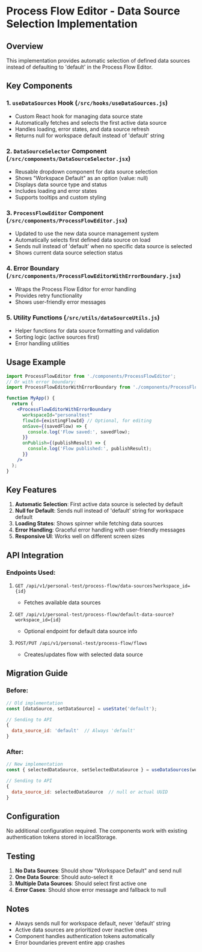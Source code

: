 # Process Flow Editor - Data Source Selection Implementation

## Overview
This implementation provides automatic selection of defined data sources instead of defaulting to 'default' in the Process Flow Editor.

## Key Components

### 1. `useDataSources` Hook (`/src/hooks/useDataSources.js`)
- Custom React hook for managing data source state
- Automatically fetches and selects the first active data source
- Handles loading, error states, and data source refresh
- Returns null for workspace default instead of 'default' string

### 2. `DataSourceSelector` Component (`/src/components/DataSourceSelector.jsx`)
- Reusable dropdown component for data source selection
- Shows "Workspace Default" as an option (value: null)
- Displays data source type and status
- Includes loading and error states
- Supports tooltips and custom styling

### 3. `ProcessFlowEditor` Component (`/src/components/ProcessFlowEditor.jsx`)
- Updated to use the new data source management system
- Automatically selects first defined data source on load
- Sends null instead of 'default' when no specific data source is selected
- Shows current data source selection status

### 4. Error Boundary (`/src/components/ProcessFlowEditorWithErrorBoundary.jsx`)
- Wraps the Process Flow Editor for error handling
- Provides retry functionality
- Shows user-friendly error messages

### 5. Utility Functions (`/src/utils/dataSourceUtils.js`)
- Helper functions for data source formatting and validation
- Sorting logic (active sources first)
- Error handling utilities

## Usage Example

```jsx
import ProcessFlowEditor from './components/ProcessFlowEditor';
// Or with error boundary:
import ProcessFlowEditorWithErrorBoundary from './components/ProcessFlowEditorWithErrorBoundary';

function MyApp() {
  return (
    <ProcessFlowEditorWithErrorBoundary
      workspaceId="personaltest"
      flowId={existingFlowId} // Optional, for editing
      onSave={(savedFlow) => {
        console.log('Flow saved:', savedFlow);
      }}
      onPublish={(publishResult) => {
        console.log('Flow published:', publishResult);
      }}
    />
  );
}
```

## Key Features

1. **Automatic Selection**: First active data source is selected by default
2. **Null for Default**: Sends null instead of 'default' string for workspace default
3. **Loading States**: Shows spinner while fetching data sources
4. **Error Handling**: Graceful error handling with user-friendly messages
5. **Responsive UI**: Works well on different screen sizes

## API Integration

### Endpoints Used:
1. `GET /api/v1/personal-test/process-flow/data-sources?workspace_id={id}`
   - Fetches available data sources
   
2. `GET /api/v1/personal-test/process-flow/default-data-source?workspace_id={id}`
   - Optional endpoint for default data source info

3. `POST/PUT /api/v1/personal-test/process-flow/flows`
   - Creates/updates flow with selected data source

## Migration Guide

### Before:
```javascript
// Old implementation
const [dataSource, setDataSource] = useState('default');

// Sending to API
{
  data_source_id: 'default'  // Always 'default'
}
```

### After:
```javascript
// New implementation
const { selectedDataSource, setSelectedDataSource } = useDataSources(workspaceId);

// Sending to API
{
  data_source_id: selectedDataSource  // null or actual UUID
}
```

## Configuration

No additional configuration required. The components work with existing authentication tokens stored in localStorage.

## Testing

1. **No Data Sources**: Should show "Workspace Default" and send null
2. **One Data Source**: Should auto-select it
3. **Multiple Data Sources**: Should select first active one
4. **Error Cases**: Should show error message and fallback to null

## Notes

- Always sends null for workspace default, never 'default' string
- Active data sources are prioritized over inactive ones
- Component handles authentication tokens automatically
- Error boundaries prevent entire app crashes
